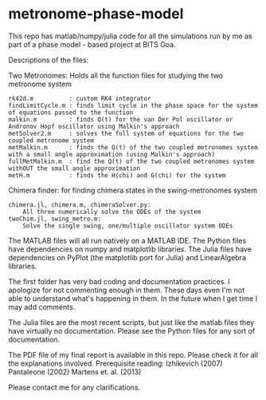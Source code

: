 # metronome-phase-model
This repo has matlab/numpy/julia code for all the simulations run by me as part of a phase model - based project at BITS Goa.

Descriptions of the files:

Two Metronomes:	Holds all the function files for studying the two metronome system
	
	rk42d.m          : custom RK4 integrator
	findLimitCycle.m : finds limit cycle in the phase space for the system of equations passed to the function
	malkin.m         : finds Q(t) for the van Der Pol oscillator or Andronov Hopf oscillator using Malkin's approach
	metSolver2.m     : solves the full system of equations for the two coupled metronome system
	metMalkin.m      : finds the Q(t) of the two coupled metronomes system with a small angle approximation (using Malkin's approach)
	fullMetMalkin.m  : find the Q(t) of the two coupled metronomes system withOUT the small angle approximation
	metH.m           : finds the H(chi) and G(chi) for the system

Chimera finder: for finding chimera states in the swing-metronomes system
	
	chimera.jl, chimera.m, chimeraSolver.py:
		All three numerically solve the ODEs of the system
	twoChim.jl, swing_metro.m:
		Solve the single swing, one/multiple oscillator system ODEs
		
The MATLAB files will all run natively on a MATLAB IDE.
The Python files have dependencies on numpy and matplotlib libraries.
The Julia files have dependencies on PyPlot (the matplotlib port for Julia) and LinearAlgebra libraries.

The first folder has very bad coding and documentation practices. I apologize for not commenting enough in them.
These days even I'm not able to understand what's happening in them. In the future when I get time I may add comments.

The Julia files are the most recent scripts, but just like the matlab files they have virtually no documentation.
Please see the Python files for any sort of documentation.

The PDF file of my final report is available in this repo. Please check it for all the explanations involved.
Prerequisite reading:
	Izhikevich (2007)
	Pantaleone (2002)
	Martens et. al. (2013)

Please contact me for any clarifications.